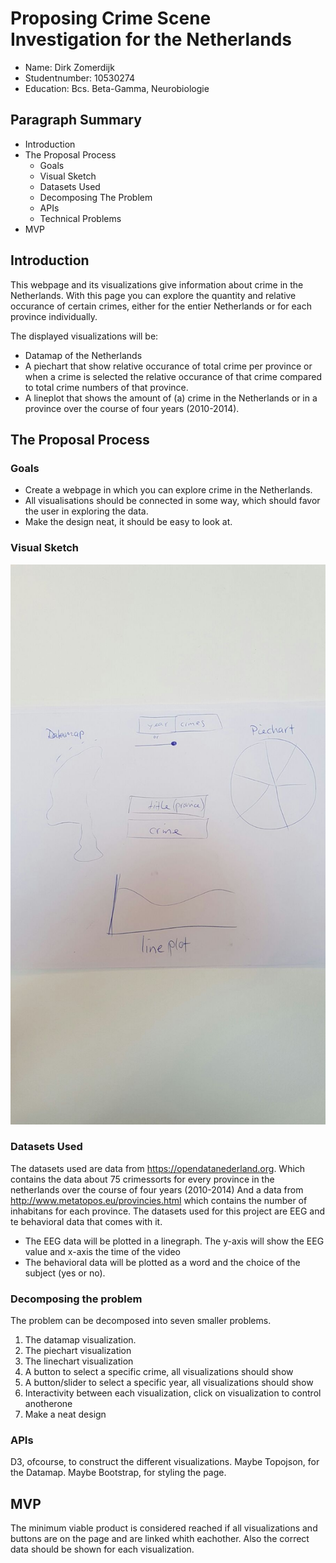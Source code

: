 # Proposing Crime Scene Investigation for the Netherlands
- Name:			Dirk Zomerdijk
- Studentnumber: 	10530274
- Education: 		Bcs. Beta-Gamma, Neurobiologie

## Paragraph Summary
- Introduction
- The Proposal Process
	* Goals	
	* Visual Sketch
	* Datasets Used
	* Decomposing The Problem
	* APIs
	* Technical Problems
- MVP


## Introduction
This webpage and its visualizations give information about crime in the Netherlands. With this page you can explore the quantity and relative occurance of certain crimes, either for the entier Netherlands or for each province individually.

The displayed visualizations will be:
- Datamap of the Netherlands
- A piechart that show relative occurance of total crime per province or when a crime is selected the relative occurance of that crime compared to total crime numbers of that province. 
- A lineplot that shows the amount of (a) crime in the Netherlands or in a province over the course of four years (2010-2014).

## The Proposal Process

### Goals
* Create a webpage in which you can explore crime in the Netherlands.
* All visualisations should be connected in some way, which should favor the user in exploring the data.
* Make the design neat, it should be easy to look at.

### Visual Sketch
![](doc/sketch.jpeg)

### Datasets Used
The datasets used are data from https://opendatanederland.org. Which contains the data about 75 crimessorts for every province in the netherlands over the course of four years (2010-2014)
And a data from http://www.metatopos.eu/provincies.html which contains the number of inhabitans for each province.
The datasets used for this project are EEG and te behavioral data that comes with it.
- The EEG data will be plotted in a linegraph. The y-axis will show the EEG value and x-axis the time of the video
- The behavioral data will be plotted as a word and the choice of the subject (yes or no). 

### Decomposing the problem
The problem can be decomposed into seven smaller problems.
<ol>
<li>The datamap visualization.</li>
<li>The piechart visualization</li> 
<li>The linechart visualization</li>
<li>A button to select a specific crime, all visualizations should show</li>
<li>A button/slider to select a specific year, all visualizations should show</li> 
<li>Interactivity between each visualization, click on visualization to control anotherone</li>
<li>Make a neat design</li>
</ol>

### APIs
D3, ofcourse, to construct the different visualizations.
Maybe Topojson, for the Datamap.
Maybe Bootstrap, for styling the page.


## MVP
The minimum viable product is considered reached if all visualizations and buttons are on the page and are linked whith eachother. Also the correct data should be shown for each visualization.


